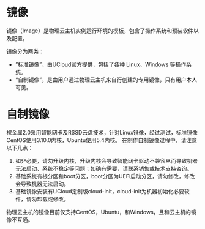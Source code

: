 

# 镜像

镜像（Image）是物理云主机实例运行环境的模板，包含了操作系统和预装软件以及配置。

镜像分为两类：
*  ”标准镜像”，由UCloud官方提供，包括了各种 Linux、Windows 等操作系统。
*  “自制镜像”，是由用户通过物理云主机来自行创建的专用镜像，只有用户本人可见。


# 自制镜像

裸金属2.0采用智能网卡及RSSD云盘技术，针对Linux镜像，经过测试，标准镜像CentOS使用3.10.0内核，Ubuntu使用5.4内核。
在制作自制镜像过程中，请注意以下几点：

1. 如非必要，请勿升级内核，升级内核会导致智能网卡驱动不兼容从而导致机器无法启动、系统不稳定等问题；如确有需要，请联系销售或技术支持咨询。
2. 基础系统有根分区和boot分区，boot分区为UEFI启动分区，请勿修改，修改会导致机器无法启动。
3. 基础镜像安装有UCloud定制版cloud-init，cloud-init为机器初始化必要软件，请勿卸载或修改。

物理云主机的镜像目前仅支持CentOS，Ubuntu，和Windows，且和云主机的镜像不互通。
